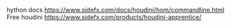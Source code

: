 hython docs
https://www.sidefx.com/docs/houdini/hom/commandline.html
Free houdini 
https://www.sidefx.com/products/houdini-apprentice/
